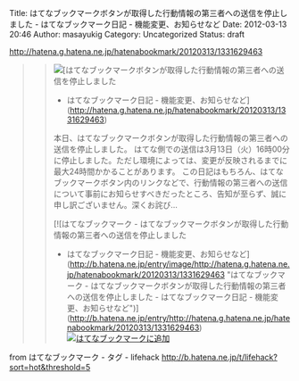 Title: はてなブックマークボタンが取得した行動情報の第三者への送信を停止しました - はてなブックマーク日記 - 機能変更、お知らせなど
Date: 2012-03-13 20:46
Author: masayukig
Category: Uncategorized
Status: draft

<http://hatena.g.hatena.ne.jp/hatenabookmark/20120313/1331629463>  
  
  

> > ![](http://cdn-ak.favicon.st-hatena.com/?url=http%3A%2F%2Fhatena.g.hatena.ne.jp%2Fhatenabookmark%2F)[はてなブックマークボタンが取得した行動情報の第三者への送信を停止しました
> > - はてなブックマーク日記 -
> > 機能変更、お知らせなど](http://hatena.g.hatena.ne.jp/hatenabookmark/20120313/1331629463)
> >
> > 本日、はてなブックマークボタンが取得した行動情報の第三者への送信を停止しました。
> > はてな側での送信は3月13日（火）16時00分に停止しました。ただし環境によっては、変更が反映されるまでに最大24時間かかることがあります。
> > この日記はもちろん、はてなブックマークボタン内のリンクなどで、行動情報の第三者への送信について事前にお知らせすべきだったところ、告知が至らず、誠に申し訳ございません。深くお詫び...
> >
> > [![はてなブックマーク -
> > はてなブックマークボタンが取得した行動情報の第三者への送信を停止しました
> > - はてなブックマーク日記 -
> > 機能変更、お知らせなど](http://b.hatena.ne.jp/entry/image/http://hatena.g.hatena.ne.jp/hatenabookmark/20120313/1331629463 "はてなブックマーク - はてなブックマークボタンが取得した行動情報の第三者への送信を停止しました - はてなブックマーク日記 - 機能変更、お知らせなど")](http://b.hatena.ne.jp/entry/http://hatena.g.hatena.ne.jp/hatenabookmark/20120313/1331629463)
> > [![はてなブックマークに追加](http://b.hatena.ne.jp/images/append.gif "はてなブックマークに追加")](http://b.hatena.ne.jp/append?http://hatena.g.hatena.ne.jp/hatenabookmark/20120313/1331629463)

  
  
from はてなブックマーク - タグ - lifehack
<http://b.hatena.ne.jp/t/lifehack?sort=hot&threshold=5>
